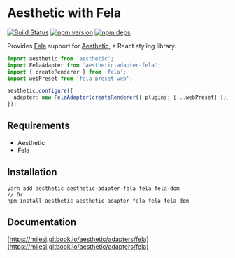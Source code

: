 # Aesthetic with Fela

[![Build Status](https://github.com/milesj/aesthetic/workflows/Build/badge.svg)](https://github.com/milesj/aesthetic/actions?query=branch%3Amaster)
[![npm version](https://badge.fury.io/js/aesthetic-adapter-fela.svg)](https://www.npmjs.com/package/aesthetic-adapter-fela)
[![npm deps](https://david-dm.org/milesj/aesthetic.svg?path=packages/adapter-fela)](https://www.npmjs.com/package/aesthetic-adapter-fela)

Provides [Fela](https://github.com/rofrischmann/fela) support for
[Aesthetic](https://github.com/milesj/aesthetic), a React styling library.

```ts
import aesthetic from 'aesthetic';
import FelaAdapter from 'aesthetic-adapter-fela';
import { createRenderer } from 'fela';
import webPreset from 'fela-preset-web';

aesthetic.configure({
  adapter: new FelaAdapter(createRenderer({ plugins: [...webPreset] })),
});
```

## Requirements

- Aesthetic
- Fela

## Installation

```
yarn add aesthetic aesthetic-adapter-fela fela fela-dom
// Or
npm install aesthetic aesthetic-adapter-fela fela fela-dom
```

## Documentation

[https://milesj.gitbook.io/aesthetic/adapters/fela](https://milesj.gitbook.io/aesthetic/adapters/fela)
